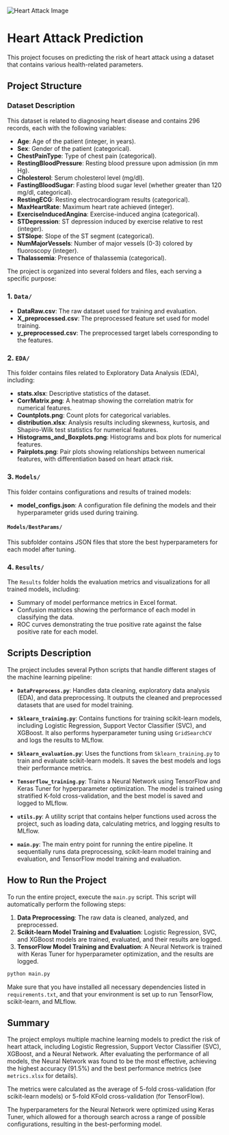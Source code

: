 
![Heart Attack Image](https://www.heart.org/-/media/Images/News/2021/June-2021/0623SilentHeartAttack_SC.jpg)

# Heart Attack Prediction

This project focuses on predicting the risk of heart attack using a dataset that contains various health-related parameters.

## Project Structure

### Dataset Description

This dataset is related to diagnosing heart disease and contains 296 records, each with the following variables:

- **Age**: Age of the patient (integer, in years).
- **Sex**: Gender of the patient (categorical).
- **ChestPainType**: Type of chest pain (categorical).
- **RestingBloodPressure**: Resting blood pressure upon admission (in mm Hg).
- **Cholesterol**: Serum cholesterol level (mg/dl).
- **FastingBloodSugar**: Fasting blood sugar level (whether greater than 120 mg/dl, categorical).
- **RestingECG**: Resting electrocardiogram results (categorical).
- **MaxHeartRate**: Maximum heart rate achieved (integer).
- **ExerciseInducedAngina**: Exercise-induced angina (categorical).
- **STDepression**: ST depression induced by exercise relative to rest (integer).
- **STSlope**: Slope of the ST segment (categorical).
- **NumMajorVessels**: Number of major vessels (0-3) colored by fluoroscopy (integer).
- **Thalassemia**: Presence of thalassemia (categorical).

The project is organized into several folders and files, each serving a specific purpose:

### 1. `Data/`
- **DataRaw.csv**: The raw dataset used for training and evaluation.
- **X_preprocessed.csv**: The preprocessed feature set used for model training.
- **y_preprocessed.csv**: The preprocessed target labels corresponding to the features.

### 2. `EDA/`
This folder contains files related to Exploratory Data Analysis (EDA), including:
- **stats.xlsx**: Descriptive statistics of the dataset.
- **CorrMatrix.png**: A heatmap showing the correlation matrix for numerical features.
- **Countplots.png**: Count plots for categorical variables.
- **distribution.xlsx**: Analysis results including skewness, kurtosis, and Shapiro-Wilk test statistics for numerical features.
- **Histograms_and_Boxplots.png**: Histograms and box plots for numerical features.
- **Pairplots.png**: Pair plots showing relationships between numerical features, with differentiation based on heart attack risk.

### 3. `Models/`
This folder contains configurations and results of trained models:
- **model_configs.json**: A configuration file defining the models and their hyperparameter grids used during training.

#### `Models/BestParams/`
This subfolder contains JSON files that store the best hyperparameters for each model after tuning.

### 4. `Results/`
The `Results` folder holds the evaluation metrics and visualizations for all trained models, including:
- Summary of model performance metrics in Excel format.
- Confusion matrices showing the performance of each model in classifying the data.
- ROC curves demonstrating the true positive rate against the false positive rate for each model.

## Scripts Description

The project includes several Python scripts that handle different stages of the machine learning pipeline:

- **`DataPreprocess.py`**: Handles data cleaning, exploratory data analysis (EDA), and data preprocessing. It outputs the cleaned and preprocessed datasets that are used for model training.

- **`Sklearn_training.py`**: Contains functions for training scikit-learn models, including Logistic Regression, Support Vector Classifier (SVC), and XGBoost. It also performs hyperparameter tuning using `GridSearchCV` and logs the results to MLflow.

- **`Sklearn_evaluation.py`**: Uses the functions from `Sklearn_training.py` to train and evaluate scikit-learn models. It saves the best models and logs their performance metrics.

- **`Tensorflow_training.py`**: Trains a Neural Network using TensorFlow and Keras Tuner for hyperparameter optimization. The model is trained using stratified K-fold cross-validation, and the best model is saved and logged to MLflow.

- **`utils.py`**: A utility script that contains helper functions used across the project, such as loading data, calculating metrics, and logging results to MLflow.

- **`main.py`**: The main entry point for running the entire pipeline. It sequentially runs data preprocessing, scikit-learn model training and evaluation, and TensorFlow model training and evaluation.

## How to Run the Project

To run the entire project, execute the `main.py` script. This script will automatically perform the following steps:

1. **Data Preprocessing**: The raw data is cleaned, analyzed, and preprocessed.
2. **Scikit-learn Model Training and Evaluation**: Logistic Regression, SVC, and XGBoost models are trained, evaluated, and their results are logged.
3. **TensorFlow Model Training and Evaluation**: A Neural Network is trained with Keras Tuner for hyperparameter optimization, and the results are logged.

```bash
python main.py
```

Make sure that you have installed all necessary dependencies listed in `requirements.txt`, and that your environment is set up to run TensorFlow, scikit-learn, and MLflow.

## Summary

The project employs multiple machine learning models to predict the risk of heart attack, including Logistic Regression, Support Vector Classifier (SVC), XGBoost, and a Neural Network. After evaluating the performance of all models, the Neural Network was found to be the most effective, achieving the highest accuracy (91.5%) and the best performance metrics (see `metrics.xlsx` for details).

The metrics were calculated as the average of 5-fold cross-validation (for scikit-learn models) or 5-fold KFold cross-validation (for TensorFlow).

The hyperparameters for the Neural Network were optimized using Keras Tuner, which allowed for a thorough search across a range of possible configurations, resulting in the best-performing model.
